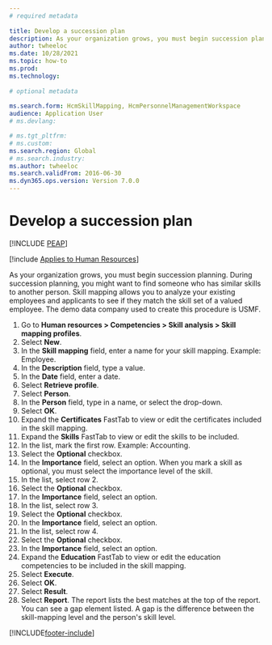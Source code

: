 ```yaml
--- 
# required metadata 
 
title: Develop a succession plan
description: As your organization grows, you must begin succession planning.
author: twheeloc
ms.date: 10/28/2021
ms.topic: how-to 
ms.prod:  
ms.technology:  
 
# optional metadata 
 
ms.search.form: HcmSkillMapping, HcmPersonnelManagementWorkspace  
audience: Application User 
# ms.devlang:  

# ms.tgt_pltfrm:  
# ms.custom:  
ms.search.region: Global
# ms.search.industry: 
ms.author: twheeloc
ms.search.validFrom: 2016-06-30 
ms.dyn365.ops.version: Version 7.0.0 
---
```


# Develop a succession plan


[!INCLUDE [PEAP](../includes/peap-1.md)]

[!include [Applies to Human Resources](../includes/applies-to-hr.md)]

As your organization grows, you must begin succession planning. During succession planning, you might want to find someone who has similar skills to another person. Skill mapping allows you to analyze your existing employees and applicants to see if they match the skill set of a valued employee. The demo data company used to create this procedure is USMF.

1. Go to **Human resources > Competencies > Skill analysis > Skill mapping profiles**.
2. Select **New**.
3. In the **Skill mapping** field, enter a name for your skill mapping. Example: Employee.
4. In the **Description** field, type a value.
5. In the **Date** field, enter a date.
6. Select **Retrieve profile**.
7. Select **Person**.
8. In the **Person** field, type in a name, or select the drop-down.
9. Select **OK**.
10. Expand the **Certificates** FastTab to view or edit the certificates included in the skill mapping.
11. Expand the **Skills** FastTab to view or edit the skills to be included.
12. In the list, mark the first row. Example:  Accounting.
13. Select the **Optional** checkbox.
14. In the **Importance** field, select an option. When you mark a skill as optional, you must select the importance level of the skill.  
15. In the list, select row 2.
16. Select the **Optional** checkbox.
17. In the **Importance** field, select an option.
18. In the list, select row 3.
19. Select the **Optional** checkbox.
20. In the **Importance** field, select an option.
21. In the list, select row 4.
22. Select the **Optional** checkbox.
23. In the **Importance** field, select an option.
24. Expand the **Education** FastTab to view or edit the education competencies to be included in the skill mapping.
25. Select **Execute**.
26. Select **OK**.
27. Select **Result**.
28. Select **Report**. The report lists the best matches at the top of the report. You can see a gap element listed. A gap is the difference between the skill-mapping level and the person's skill level.  



[!INCLUDE[footer-include](../includes/footer-banner.md)]
